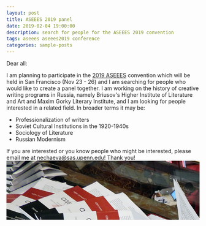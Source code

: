 ```yaml
---
layout: post
title: ASEEES 2019 panel
date: 2019-02-04 19:00:00
description: search for people for the ASEEES 2019 convention
tags: aseees aseees2019 conference
categories: sample-posts
---
```

Dear all:

I am planning to participate in the [2019 ASEEES](https://www.aseees.org/convention/2019-convention-theme#:~:text=The%202019%20ASEEES%20Annual%20Convention,Tuesday%2C%20November%2026%2C%202019.&text=Belief%20may%20be%20a%20universal,preoccupying%20concern%20across%20human%20cultures.) convention which will be held in San Francisco (Nov 23 - 26) and I am searching for people who would like to create a panel together. I am working on the history of creative writing programs in Russia, namely Briusov's Higher Institute of Literature and Art and Maxim Gorky Literary Institute, and I am looking for people interested in a related field. In broader terms it may be:
- Professionalization of writers
- Soviet Cultural Institutions in the 1920-1940s
- Sociology of Literature
- Russian Modernism

If you are interested or you know people who might be interested, please email me at nechaeva@sas.upenn.edu! Thank you!
![ASEEES19_cover](/assets/img/conventionprogram_17.jpeg)
